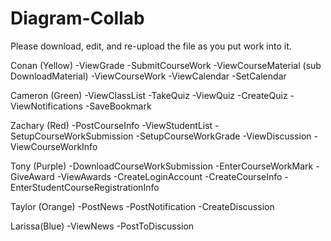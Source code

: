 # Diagram-Collab
Please download, edit, and re-upload the file as you put work into it.


Conan (Yellow)
-ViewGrade
-SubmitCourseWork
-ViewCourseMaterial
(sub DownloadMaterial)
-ViewCourseWork
-ViewCalendar
-SetCalendar

Cameron (Green)
-ViewClassList
-TakeQuiz
-ViewQuiz
-CreateQuiz
-ViewNotifications
-SaveBookmark

Zachary (Red)
-PostCourseInfo
-ViewStudentList
-SetupCourseWorkSubmission
-SetupCourseWorkGrade
-ViewDiscussion
-ViewCourseWorkInfo

Tony (Purple)
-DownloadCourseWorkSubmission
-EnterCourseWorkMark
-GiveAward
-ViewAwards
-CreateLoginAccount
-CreateCourseInfo
-EnterStudentCourseRegistrationInfo

Taylor (Orange)
-PostNews
-PostNotification
-CreateDiscussion

Larissa(Blue)
-ViewNews
-PostToDiscussion



